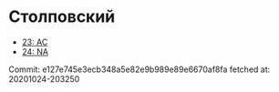 # Столповский
- [23: AC](23.md)
- [24: NA](24.md)

Commit: e127e745e3ecb348a5e82e9b989e89e6670af8fa
 fetched at: 20201024-203250
